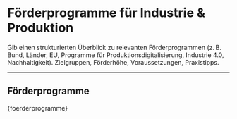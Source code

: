 # Förderprogramme für Industrie & Produktion

Gib einen strukturierten Überblick zu relevanten Förderprogrammen (z. B. Bund, Länder, EU, Programme für Produktionsdigitalisierung, Industrie 4.0, Nachhaltigkeit). Zielgruppen, Förderhöhe, Voraussetzungen, Praxistipps.

---

## Förderprogramme

{foerderprogramme}
